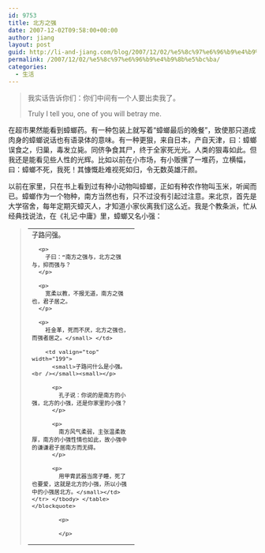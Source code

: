 ```yaml
---
id: 9753
title: 北方之强
date: 2007-12-02T09:58:00+00:00
author: jiang
layout: post
guid: http://li-and-jiang.com/blog/2007/12/02/%e5%8c%97%e6%96%b9%e4%b9%8b%e5%bc%ba/
permalink: /2007/12/02/%e5%8c%97%e6%96%b9%e4%b9%8b%e5%bc%ba/
categories:
  - 生活
---
```

> 我实话告诉你们：你们中间有一个人要出卖我了。 
> 
> Truly I tell you, one of you will betray me.

在超市果然能看到蟑螂药。有一种包装上就写着“蟑螂最后的晚餐”，致使那只道成肉身的蟑螂说话也有语录体的意味。有一种更狠，来自日本，产自天津，曰：蟑螂误食之，归巢，毒发立毙。同侪争食其尸，终于全家死光光。人类的狠毒如此。但我还是能看见些人性的光辉。比如以前在小市场，有小贩摞了一堆药，立横幅，曰：蟑螂不死，我死！其慷慨赴难视死如归，令无数英雄汗颜。 

以前在家里，只在书上看到过有种小动物叫蟑螂，正如有种农作物叫玉米，听闻而已。蟑螂作为一个物种，南方当然也有，只不过没有引起过注意。来北京，首先是大学宿舍，每年定期灭蟑灭人，才知道小家伙离我们这么近。我是个教条派，忙从经典找说法，在《礼记·中庸》里，蟑螂又名小强：
  


> <table border="0" cellpadding="2" cellspacing="0" width="400">
>   <tr>
>     <td valign="top" width="200">
>       <small>子路问强。</p> 
>       
>       <p>
>         子曰：“南方之强与，北方之强与，抑而强与？
>       </p>
>       
>       <p>
>         宽柔以教，不报无道，南方之强也，君子居之。
>       </p>
>       
>       <p>
>         衽金革，死而不厌，北方之强也，而强者居之。</small> </td> 
>         
>         <td valign="top" width="199">
>           <small>子路问什么是小强。<br /></small><small></p> 
>           
>           <p>
>             孔子说：你说的是南方的小强，北方的小强，还是你家里的小强？
>           </p>
>           
>           <p>
>             南方风气柔弱，主张温柔敦厚，南方的小强性情也如此，故小强中的谦谦君子居南方而无碍。
>           </p>
>           
>           <p>
>             用甲胄武器当席子睡，死了也要爱，这就是北方的小强，所以小强中的小强居北方。</small></td> </tr> </tbody> </table> </blockquote> 
>             
>             <p>
>
>             </p>